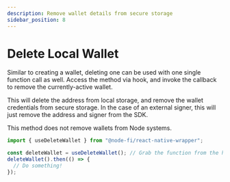```yaml
---
description: Remove wallet details from secure storage
sidebar_position: 8
---
```


# Delete Local Wallet

Similar to creating a wallet, deleting one can be used with one single function call as well. Access the method via hook, and invoke the callback to remove the currently-active wallet.

This will delete the address from local storage, and remove the wallet credentials from secure storage. In the case of an external signer, this will just remove the address and signer from the SDK.

This method does not remove wallets from Node systems.

```typescript
import { useDeleteWallet } from "@node-fi/react-native-wrapper";

const deleteWallet = useDeleteWallet(); // Grab the function from the hook
deleteWallet().then(() => {
  // Do something!
});
```
